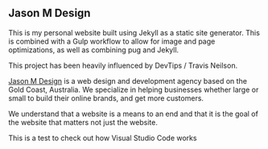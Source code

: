 ## Jason M Design

This is my personal website built using Jekyll as a static site generator. This is combined with a Gulp workflow to allow for image and page optimizations, as well as combining pug and Jekyll.

This project has been heavily influenced by DevTips / Travis Neilson.

[Jason M Design](https://www.jasonmdesign.com) is a web design and development agency based on the Gold Coast, Australia. We specialize in helping businesses whether large or small to build their online brands, and get more customers.

We understand that a website is a means to an end and that it is the goal of the website that matters not just the website.

This is a test to check out how Visual Studio Code works